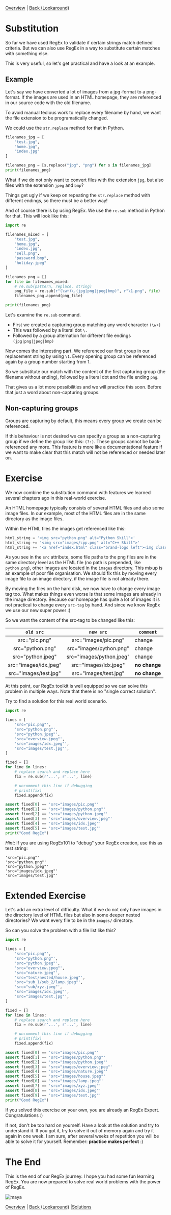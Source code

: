 [Overview](./overview.md) | [Back (Lookaround)](./lookaround.md)

# Substitution

So far we have used RegEx to validate if certain strings match defined criteria. But we can also use RegEx in a way to substitute certain matches with something else.

This is very useful, so let's get practical and have a look at an example.

## Example

Let's say we have converted a lot of images from a jpg-format to a png-format. If the images are used in an HTML homepage, they are referenced in our source code with the old filename.

To avoid manual tedious work to replace every filename by hand, we want the file extension to be programatically changed.

We could use the `str.replace` method for that in Python.

```python
filenames_jpg = [
    "test.jpg",
    "home.jpg",
    "index.jpg"
]

filenames_png = [s.replace("jpg", "png") for s in filenames_jpg]
print(filenames_png)

```
What if we do not only want to convert files with the extension `jpg`, but also files with the extension `jpeg` and `bmp`?

Things get ugly if we keep on repeating the `str.replace` method with different endings, so there must be a better way!

And of course there is by using RegEx. We use the `re.sub` method in Python for that. This will look like this:

```python
import re

filenames_mixed = [
    "test.jpg",
    "home.jpg",
    "index.jpg",
    "sell.png",
    "password.bmp",
    "holiday.jpeg"
]

filenames_png = []
for file in filenames_mixed:
    # re.sub(pattern, replace, string)
    png_file = re.sub(r"(\w+)\.(jpg|png|jpeg|bmp)", r"\1.png", file)
    filenames_png.append(png_file)

print(filenames_png)
```
Let's examine the `re.sub` command.

- First we created a capturing group matching any word character `(\w+)`
- This was followed by a literal dot `\.`
- Followed by a group alternation for different file endings `(jpg|png|jpeg|bmp)`

Now comes the interesting part. We referenced our first group in our replacement string by using `\1`. Every opening group can be referenced again by a group number starting from 1.

So we substitute our match with the content of the first capturing group (the filename without ending), followed by a literal dot and the file ending `png`.

That gives us a lot more possibilities and we will practice this soon. Before that just a word about non-capturing groups.

## Non-capturing groups
Groups are capturing by default, this means every group we create can be referenced.

If this behaviour is not desired we can specify a group as a non-capturing group if we define the group like this: `(?:)`. These groups cannot be back-referenced any more. This feature is more like a documentational feature if we want to make clear that this match will not be referenced or needed later on.

# Exercise

We now combine the substitution command with features we learned several chapters ago in this real-world exercise.

An HTML homepage typically consists of several HTML files and also some image files. In our example, most of the HTML files are in the same directory as the image files.

Within the HTML files the images get referenced like this:

```python
html_string = '<img src="python.png" alt="Python Skill">'
html_string += '<img src="images/cpp.png" alt="C++ Skill">'
html_string += '<a href="index.html" class="brand-logo left"><img class="responsive-img" id="logo" src="pic.png"/></a>'
```
As you see in the `src` attribute, some file paths to the png files are in the same directory level as the HTML file (no path is prepended, like `python.png`), other images are located in the `images` directory. This mixup is an example of poor file organisation. We should fix this by moving every image file to an image directory, if the image file is not already there.

By moving the files on the hard disk, we now have to change every image tag too. What makes things even worse is that some images are already in the image directory. Because our homepage has quite a lot of images it is not practical to change every `src-tag` by hand. And since we know RegEx we use our new super power :)

So we want the content of the src-tag to be changed like this:

| `old src`               | `new src`                     | `comment`|
|:-----------------------:|:-----------------------------:|---------|
| src="pic.png"           |  src="images/pic.png"         | change
| src="python.png"        |  src="images/python.png"      | change
| src="python.jpeg"       |  src="images/python.jpeg"     | change
| src="images/idx.jpeg"   |  src="images/idx.jpeg"        | **no change**
| src="images/test.jpg"   |  src="images/test.jpg"        | **no change**


At this point, our RegEx toolkit is well equipped so we can solve this problem in multiple ways. Note that there is no "single correct solution".

Try to find a solution for this real world scenario.

```python
import re

lines = [
    'src="pic.png"',
    'src="python.png"',
    'src="python.jpeg"',
    'src="overview.jpeg"',
    'src="images/idx.jpeg"',
    'src="images/test.jpg"',
]

fixed = []
for line in lines:
    # replace search and replace here
    fix = re.sub(r'...', r'...', line)

    # uncomment this line if debugging
    # print(fix)
    fixed.append(fix)

assert fixed[0] == 'src="images/pic.png"'
assert fixed[1] == 'src="images/python.png"'
assert fixed[2] == 'src="images/python.jpeg"'
assert fixed[3] == 'src="images/overview.jpeg"'
assert fixed[4] == 'src="images/idx.jpeg"'
assert fixed[5] == 'src="images/test.jpg"'
print("Good RegEx")
```

*Hint*: If you are using RegEx101 to "debug" your RegEx creation, use this as test string:

```
'src="pic.png"'
'src="python.png"'
'src="python.jpeg"'
'src="images/idx.jpeg"'
'src="images/test.jpg"'
```

# Extended Exercise

Let's add an extra level of difficulty. What if we do not only have images in the directory level of HTML files but also in some deeper nested directories? We want every file to be in the `images/` directory. 

So can you solve the problem with a file list like this?

```python
import re

lines = [
    'src="pic.png"',
    'src="python.png"',
    'src="python.jpeg"',
    'src="overview.jpeg"',
    'src="nature.jpeg"',
    'src="test/nested/house.jpeg"',
    'src="sub_1/sub_2/lamp.jpeg"',
    'src="sub/xyz.jpeg"',
    'src="images/idx.jpeg"',
    'src="images/test.jpg"',
]

fixed = []
for line in lines:
    # replace search and replace here
    fix = re.sub(r'...', r'...', line)

    # uncomment this line if debugging
    # print(fix)
    fixed.append(fix)

assert fixed[0] == 'src="images/pic.png"'
assert fixed[1] == 'src="images/python.png"'
assert fixed[2] == 'src="images/python.jpeg"'
assert fixed[3] == 'src="images/overview.jpeg"'
assert fixed[4] == 'src="images/nature.jpeg"'
assert fixed[5] == 'src="images/house.jpeg"'
assert fixed[6] == 'src="images/lamp.jpeg"'
assert fixed[7] == 'src="images/xyz.jpeg"'
assert fixed[8] == 'src="images/idx.jpeg"'
assert fixed[9] == 'src="images/test.jpg"'
print("Good RegEx")
```

If you solved this exercise on your own, you are already an RegEx Expert. Congratulations :)

If not, don't be too hard on yourself. Have a look at the solution and try to understand it. If you got it, try to solve it out of memory again and try it again in one week. I am sure, after several weeks of repetition you will be able to solve it for yourself. Remember: **practice makes perfect** :)

# The End

This is the end of our RegEx journey. I hope you had some fun learning RegEx. You are now prepared to solve real world problems with the power of RegEx.

![maya](ressources/maya.png "Maya")

[Overview](./overview.md) | [Back (Lookaround)](./lookaround.md) |[Solutions](./solutions.md)
